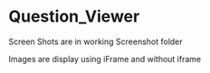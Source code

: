 # Question_Viewer
Screen Shots are in working Screenshot folder

Images are display using iFrame and without iframe